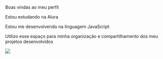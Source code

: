 Boas vindas ao meu perfil

Estou estudando na Alura

Estou me desenvolvendo na linguagem JavaScript

Utilizo esse espaço para minha organização e compartilhamento dos meu projetos desenvolvidos

![](https://tenor.com/pt-BR/view/skill-issue-wangan-midnight-porsche-devil-z-blackbird-gif-26265944)
